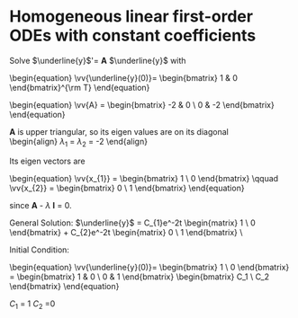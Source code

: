 # Homogeneous linear first-order ODEs with constant coefficients
Solve $\underline{y}$'= **A** $\underline{y}$ with 

\begin{equation}
\vv{\underline{y}(0)}= 
\begin{bmatrix} 1 & 0 \end{bmatrix}^{\rm T} 
\end{equation}

\begin{equation}
\vv{A} = \begin{bmatrix} -2 & 0  \\ 0 & -2  \end{bmatrix} 
\end{equation}


**A** is upper triangular, so its eigen values are on its diagonal \
    \begin{align} $\lambda_{1}$ = $\lambda_{2}$ = -2 \end{align}

Its eigen vectors are 

\begin{equation}
\vv{x_{1}} = \begin{bmatrix} 1 \\ 0  \end{bmatrix} \qquad
\vv{x_{2}} = \begin{bmatrix} 0  \\  1  \end{bmatrix}
\end{equation}

since **A** - $\lambda$ **I** = 0. 

General Solution: 
$\underline{y}$ = C_{1}e^-2t \begin{matrix} 1 \\ 0  \end{bmatrix} + C_{2}e^-2t \begin{matrix} 0 \\ 1  \end{bmatrix} \

Initial Condition: 

\begin{equation}
\vv{\underline{y}(0)}= 
\begin{bmatrix} 1 \ 0 \end{bmatrix} =  \begin{bmatrix} 1 & 0 \ 0 & 1 \end{bmatrix} \begin{bmatrix} C_1 \ C_2 \end{bmatrix}
\end{equation}

$C_{1}$ = 1  $C_{2}$ =0
